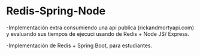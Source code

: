 # Redis-Spring-Node
-Implementación extra consumiendo una api publica (rickandmortyapi.com) y evaluando sus tiempos de ejecuci usando de Redis + Node JS/ Express.

-Implementación de Redis + Spring Boot, para estudiantes.
